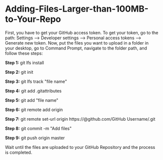 # Adding-Files-Larger-than-100MB-to-Your-Repo

First, you have to get your GitHub access token. To get your token, go to the path: Settings --> Developer settings --> Personal access tokens --> Generate new token. Now, put the files you want to upload in a folder in your desktop, go to Command Prompt, navigate to the folder path, and follow these steps:

**Step 1:** git lfs install

**Step 2:** git init

**Step 3:** git lfs track "file name"

**Step 4:** git add .gitattributes

**Step 5:** git add "file name"

**Step 6:** git remote add origin <url of your repo>
 
**Step 7:** git remote set-url origin https://<Token>@github.com/GitHub Username/<repo>.git
 
**Step 8:** git commit -m "Add files"
 
**Step 9:** git push origin master

 Wait until the files are uploaded to your GitHub Repository and the process is completed.




